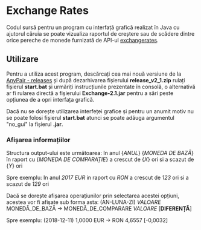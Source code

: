 # Exchange Rates 

Codul sursă pentru un program cu interfață grafică realizat în Java cu ajutorul căruia se poate vizualiza raportul de creștere sau de scădere dintre orice pereche de monede furnizată de API-ul [exchangerates](https://www.exchangeratesapi.io/).

## Utilizare
Pentru a utiliza acest program, descărcați cea mai nouă versiune de la [AnyPair - releases](https://github.com/andyalexa/Exchange/releases/tag/v2.0) și după dezarhivarea fișierului **release_v2_1.zip** rulați fișierul **start.bat** și urmăriți instrucțiunile prezentate în consolă, o alternativă ar fi rularea directă a fișierului **Exchange-2.1.jar** pentru a sări peste opțiunea de a opri interfața grafică.

Dacă nu se dorește utilizarea interfeței grafice și pentru un anumit motiv nu se poate folosi fișierul **start.bat** atunci se poate adăuga argumentul "no_gui" la fișierul **.jar**.

### Afișarea informațiilor
Structura output-ului este  următoarea:
In anul {_ANUL_} {_MONEDA DE BAZĂ_} în raport cu {_MONEDA DE COMPARAȚIE_} a crescut de {_X_} ori si a scazut de {_Y_} ori

Spre exemplu:
In anul _2017_ _EUR_ in raport cu _RON_ a crescut de _123_ ori si a scazut de _129_ ori

Dacă se dorește afișarea operațiunilor prin selectarea acestei opțiuni, acestea vor fi afișate sub forma asta:
(AN-LUNA-ZI) _VALOARE_ MONEDĂ_DE_BAZĂ -> MONEDĂ_DE_COMPARARE _VALOARE_ [**DIFERENȚĂ**]

Spre exemplu: 
(2018-12-11) 1,0000 EUR -> RON 4,6557 [-0,0032]
 
